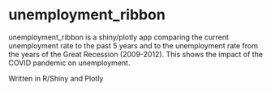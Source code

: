 # unemployment_ribbon

unemployment_ribbon is a shiny/plotly app comparing the current unemployment rate to the past 5 years and to the unemployment rate from the years of the Great Recession (2009-2012).  This shows the impact of the COVID pandemic on unemployment.

Written in R/Shiny and Plotly
